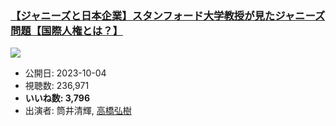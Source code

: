### [【ジャニーズと日本企業】スタンフォード大学教授が見たジャニーズ問題【国際人権とは？】](https://www.youtube.com/watch?v=8Kjuc0NA1f8)
[![](https://img.youtube.com/vi/8Kjuc0NA1f8/sddefault.jpg)](https://www.youtube.com/watch?v=8Kjuc0NA1f8)
-   公開日: 2023-10-04
-   視聴数: 236,971
-   **いいね数: 3,796**
-   出演者: 筒井清輝, [高橋弘樹](/rehacq_fan/people/高橋弘樹 "wikilink")
